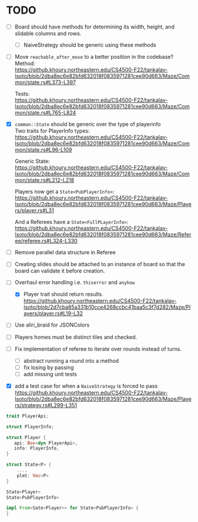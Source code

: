 # TODO

- [ ] Board should have methods for determining its width, height, and slidable
    columns and rows. 
  - [ ] NaiveStrategy should be generic using these methods

- [ ] Move `reachable_after_move` to a better position in the codebase? 
  Method:  
  https://github.khoury.northeastern.edu/CS4500-F22/tankalav-lsoto/blob/2dba8ec6e82bfd632018f0835971281cee90d663/Maze/Common/state.rs#L373-L397
  
  Tests:  
  https://github.khoury.northeastern.edu/CS4500-F22/tankalav-lsoto/blob/2dba8ec6e82bfd632018f0835971281cee90d663/Maze/Common/state.rs#L765-L824
  
- [X] `common::State` should be generic over the type of playerinfo  
  Two traits for PlayerInfo types:  
  https://github.khoury.northeastern.edu/CS4500-F22/tankalav-lsoto/blob/2dba8ec6e82bfd632018f0835971281cee90d663/Maze/Common/state.rs#L96-L109
    
  Generic State:  
  https://github.khoury.northeastern.edu/CS4500-F22/tankalav-lsoto/blob/2dba8ec6e82bfd632018f0835971281cee90d663/Maze/Common/state.rs#L212-L218
    
  Players now get a `State<PubPlayerInfo>`:  
  https://github.khoury.northeastern.edu/CS4500-F22/tankalav-lsoto/blob/2dba8ec6e82bfd632018f0835971281cee90d663/Maze/Players/player.rs#L31
    
  And a Referees have a `State<FullPLayerInfo>`:  
  https://github.khoury.northeastern.edu/CS4500-F22/tankalav-lsoto/blob/2dba8ec6e82bfd632018f0835971281cee90d663/Maze/Referee/referee.rs#L324-L330
 
- [ ] Remove parallel data structure in Referee

- [ ] Creating slides should be attached to an instance of board so that the
    board can validate it before creation.

- [ ] Overhaul error handling i.e. `thiserror` and `anyhow`
  - [x] Player trait should return results. 
    https://github.khoury.northeastern.edu/CS4500-F22/tankalav-lsoto/blob/2d7cba85a331b10cce4268ccbc41baa5c3f7d282/Maze/Players/player.rs#L19-L32

- [ ] Use aliri_braid for JSONColors

- [ ] Players homes must be distinct tiles and checked.

- [ ] Fix implementation of referee to iterate over rounds instead of turns.
  - [ ] abstract running a round into a method
  - [ ] fix losing by passing
  - [ ] add missing unit tests

- [X] add a test case for when a `NaiveStrategy` is forced to pass
  https://github.khoury.northeastern.edu/CS4500-F22/tankalav-lsoto/blob/2dba8ec6e82bfd632018f0835971281cee90d663/Maze/Players/strategy.rs#L299-L351
```rust
trait PlayerApi;

struct PlayerInfo;

struct Player {
   api: Box<dyn PlayerApi>,
   info: PlayerInfo,
}

struct State<P> {
    ...,
    plmt: Vec<P>
}

State<Player>
State<PubPlayerInfo>

impl From<Sate<Player>> for State<PubPlayerInfo> {
}
```
